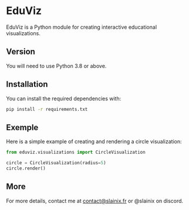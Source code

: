 # EduViz

EduViz is a Python module for creating interactive educational visualizations.

## Version

You will need to use Python 3.8 or above.

## Installation

You can install the required dependencies with:

```sh
pip install -r requirements.txt
```

## Exemple

Here is a simple example of creating and rendering a circle visualization:

```py
from eduviz.visualizations import CircleVisualization

circle = CircleVisualization(radius=5)
circle.render()
```

## More

For more details, contact me at contact@slainix.fr or @slainix on discord.
